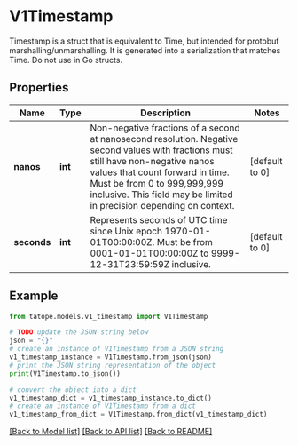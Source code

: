 # V1Timestamp

Timestamp is a struct that is equivalent to Time, but intended for protobuf marshalling/unmarshalling. It is generated into a serialization that matches Time. Do not use in Go structs.

## Properties

Name | Type | Description | Notes
------------ | ------------- | ------------- | -------------
**nanos** | **int** | Non-negative fractions of a second at nanosecond resolution. Negative second values with fractions must still have non-negative nanos values that count forward in time. Must be from 0 to 999,999,999 inclusive. This field may be limited in precision depending on context. | [default to 0]
**seconds** | **int** | Represents seconds of UTC time since Unix epoch 1970-01-01T00:00:00Z. Must be from 0001-01-01T00:00:00Z to 9999-12-31T23:59:59Z inclusive. | [default to 0]

## Example

```python
from tatope.models.v1_timestamp import V1Timestamp

# TODO update the JSON string below
json = "{}"
# create an instance of V1Timestamp from a JSON string
v1_timestamp_instance = V1Timestamp.from_json(json)
# print the JSON string representation of the object
print(V1Timestamp.to_json())

# convert the object into a dict
v1_timestamp_dict = v1_timestamp_instance.to_dict()
# create an instance of V1Timestamp from a dict
v1_timestamp_from_dict = V1Timestamp.from_dict(v1_timestamp_dict)
```
[[Back to Model list]](../README.md#documentation-for-models) [[Back to API list]](../README.md#documentation-for-api-endpoints) [[Back to README]](../README.md)


